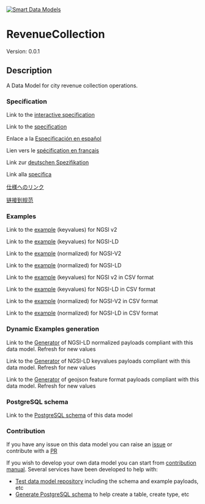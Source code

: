 [![Smart Data Models](https://smartdatamodels.org/wp-content/uploads/2022/01/SmartDataModels_logo.png "Logo")](https://smartdatamodels.org)
# RevenueCollection
Version: 0.0.1

## Description 

A Data Model for city revenue collection operations.
### Specification

Link to the [interactive specification](https://swagger.lab.fiware.org/?url=https://smart-data-models.github.io/dataModel.PublicAccountability/RevenueCollection/swagger.yaml)

Link to the [specification](https://github.com/smart-data-models/dataModel.PublicAccountability/blob/master/RevenueCollection/doc/spec.md)

Enlace a la [Especificación en español](https://github.com/smart-data-models/dataModel.PublicAccountability/blob/master/RevenueCollection/doc/spec_ES.md)

Lien vers le [spécification en français](https://github.com/smart-data-models/dataModel.PublicAccountability/blob/master/RevenueCollection/doc/spec_FR.md)

Link zur [deutschen Spezifikation](https://github.com/smart-data-models/dataModel.PublicAccountability/blob/master/RevenueCollection/doc/spec_DE.md)

Link alla [specifica](https://github.com/smart-data-models/dataModel.PublicAccountability/blob/master/RevenueCollection/doc/spec_IT.md)

[仕様へのリンク](https://github.com/smart-data-models/dataModel.PublicAccountability/blob/master/RevenueCollection/doc/spec_JA.md)

[链接到规范](https://github.com/smart-data-models/dataModel.PublicAccountability/blob/master/RevenueCollection/doc/spec_ZH.md)
### Examples

Link to the [example](https://smart-data-models.github.io/dataModel.PublicAccountability/RevenueCollection/examples/example.json) (keyvalues) for NGSI v2

Link to the [example](https://smart-data-models.github.io/dataModel.PublicAccountability/RevenueCollection/examples/example.jsonld) (keyvalues) for NGSI-LD

Link to the [example](https://smart-data-models.github.io/dataModel.PublicAccountability/RevenueCollection/examples/example-normalized.json) (normalized) for NGSI-V2

Link to the [example](https://smart-data-models.github.io/dataModel.PublicAccountability/RevenueCollection/examples/example-normalized.jsonld) (normalized) for NGSI-LD

Link to the [example](https://smart-data-models.github.io/dataModel.PublicAccountability/RevenueCollection/examples/example.json.csv) (keyvalues) for NGSI v2 in CSV format

Link to the [example](https://smart-data-models.github.io/dataModel.PublicAccountability/RevenueCollection/examples/example.jsonld.csv) (keyvalues) for NGSI-LD in CSV format

Link to the [example](https://smart-data-models.github.io/dataModel.PublicAccountability/RevenueCollection/examples/example-normalized.json.csv) (normalized) for NGSI-V2 in CSV format

Link to the [example](https://smart-data-models.github.io/dataModel.PublicAccountability/RevenueCollection/examples/example-normalized.jsonld.csv) (normalized) for NGSI-LD in CSV format
### Dynamic Examples generation

Link to the [Generator](https://smartdatamodels.org/extra/ngsi-ld_generator.php?schemaUrl=https://raw.githubusercontent.com/smart-data-models/dataModel.PublicAccountability/master/RevenueCollection/schema.json&email=info@smartdatamodels.org) of NGSI-LD normalized payloads compliant with this data model. Refresh for new values

Link to the [Generator](https://smartdatamodels.org/extra/ngsi-ld_generator_keyvalues.php?schemaUrl=https://raw.githubusercontent.com/smart-data-models/dataModel.PublicAccountability/master/RevenueCollection/schema.json&email=info@smartdatamodels.org) of NGSI-LD keyvalues payloads compliant with this data model. Refresh for new values

Link to the [Generator](https://smartdatamodels.org/extra/geojson_features_generator.php?schemaUrl=https://raw.githubusercontent.com/smart-data-models/dataModel.PublicAccountability/master/RevenueCollection/schema.json&email=info@smartdatamodels.org) of geojson feature format payloads compliant with this data model. Refresh for new values
### PostgreSQL schema

Link to the [PostgreSQL schema](https://smart-data-models.github.io/dataModel.PublicAccountability/RevenueCollection/schema.sql) of this data model
### Contribution

 If you have any issue on this data model you can raise an [issue](https://github.com/smart-data-models/dataModel.PublicAccountability/issues)  or contribute with a [PR](https://github.com/smart-data-models/dataModel.PublicAccountability/pulls)

 If you wish to develop your own data model you can start from [contribution manual](https://bit.ly/contribution_manual). Several services have been developed to help with: 
 - [Test data model repository](https://smartdatamodels.org/index.php/data-models-contribution-api/) including the schema and example payloads, etc
 - [Generate PostgreSQL schema](https://smartdatamodels.org/index.php/sql-service/) to help create a table, create type, etc